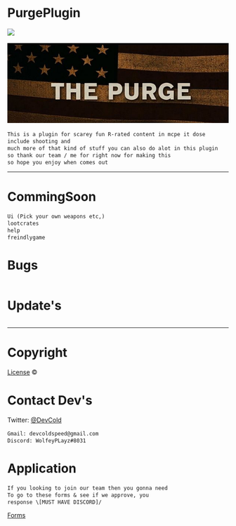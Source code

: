 # PurgePlugin
![](Images/68747470733a2f2f7472617669732d63692e6f72672f6477796c2f657374612e7376673f6272616e63683d6d6173746572(1).png)

![](Images/download.jpg)
~~~
This is a plugin for scarey fun R-rated content in mcpe it dose include shooting and
much more of that kind of stuff you can also do alot in this plugin
so thank our team / me for right now for making this
so hope you enjoy when comes out
~~~
---
# CommingSoon
~~~
Ui (Pick your own weapons etc,)
lootcrates
help
freindlygame
~~~
# Bugs
~~~

~~~
# Update's
~~~

~~~
---
# Copyright

[License](https://github.com/DevColdSpeed/PurgePlugin/blob/master/License) ©

# Contact Dev's

Twitter: [@DevCold](https://twitter.com/DevCold)
~~~
Gmail: devcoldspeed@gmail.com
Discord: WolfeyPLayz#8031
~~~
# Application
~~~
If you looking to join our team then you gonna need
To go to these forms & see if we approve, you
response \[MUST HAVE DISCORD]/
~~~
[Forms](https://docs.google.com/forms/d/1y_om9FFC1BkhUULrfAF9rjHup3pILsV8O_FLohJTl9g/prefill)
